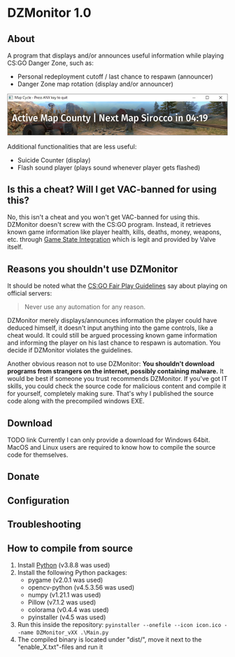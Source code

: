 # DZMonitor 1.0

## About
A program that displays and/or announces useful information while playing CS:GO Danger Zone, such as:
- Personal redeployment cutoff / last chance to respawn (announcer)
- Danger Zone map rotation (display and/or announcer)

![Map Cycle Display](/unused/example_map_cycle.jpg)

Additional functionalities that are less useful:
- Suicide Counter (display)
- Flash sound player (plays sound whenever player gets flashed)

## Is this a cheat? Will I get VAC-banned for using this?
No, this isn't a cheat and you won't get VAC-banned for using this. DZMonitor doesn't screw with the CS:GO program. Instead, it retrieves known game information like player health, kills, deaths, money, weapons, etc. through [Game State Integration](https://developer.valvesoftware.com/wiki/Counter-Strike:_Global_Offensive_Game_State_Integration) which is legit and provided by Valve itself.

## Reasons you shouldn't use DZMonitor
It should be noted what the [CS:GO Fair Play Guidelines](https://blog.counter-strike.net/index.php/fair-play-guidelines/) say about playing on official servers:

> Never use any automation for any reason.

DZMonitor merely displays/announces information the player could have deduced himself, it doesn't input anything into the game controls, like a cheat would. It could still be argued processing known game information and informing the player on his last chance to respawn is automation. You decide if DZMonitor violates the guidelines.

Another obvious reason not to use DZMonitor: **You shouldn't download programs from strangers on the internet, possibly containing malware.** It would be best if someone you trust recommends DZMonitor. If you've got IT skills, you could check the source code for malicious content and compile it for yourself, completely making sure. That's why I published the source code along with the precompiled windows EXE.

## Download
TODO link
Currently I can only provide a download for Windows 64bit. MacOS and Linux users are required to know how to compile the source code for themselves.

## Donate


## Configuration


## Troubleshooting


## How to compile from source
1. Install [Python](https://www.python.org) (v3.8.8 was used)
2. Install the following Python packages:
   - pygame (v2.0.1 was used)
   - opencv-python (v4.5.3.56 was used)
   - numpy (v1.21.1 was used)
   - Pillow (v7.1.2 was used)
   - colorama (v0.4.4 was used)
   - pyinstaller (v4.5 was used)
3. Run this inside the repository: `pyinstaller --onefile --icon icon.ico --name DZMonitor_vXX .\Main.py`
4. The compiled binary is located under "dist/", move it next to the "enable_X.txt"-files and run it
